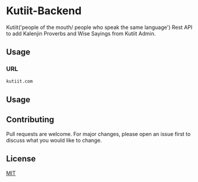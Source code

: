 # Kutiit-Backend

Kutiit('people of the mouth/ people who speak the same language') Rest API to add Kalenjin Proverbs and Wise Sayings from Kutiit Admin.

## Usage

### URL
```bash
kutiit.com
```

## Usage


## Contributing
Pull requests are welcome. For major changes, please open an issue first to discuss what you would like to change.

## License
[MIT](https://github.com/l00pinfinity/Kutiit-Backend/blob/main/LICENSE)
